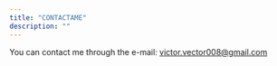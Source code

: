 ```yaml
---
title: "CONTACTAME"
description: ""
---
```


You can contact me through the e-mail: [victor.vector008@gmail.com](victor.vector008@gmail.com)